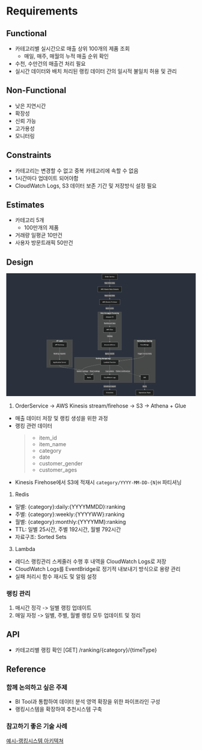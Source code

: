# Requirements

## Functional

- 카테고리별 실시간으로 매출 상위 100개의 제품 조회
  - 매일, 매주, 매월의 누적 매출 순위 확인
- 수천, 수만건의 매출건 처리 필요
- 실시간 데이터와 배치 처리된 랭킹 데이터 간의 일시적 불일치 허용 및 관리

## Non-Functional

- 낮은 지연시간
- 확장성
- 신뢰 가능
- 고가용성
- 모니터링

## Constraints

- 카테고리는 변경할 수 없고 중복 카테고리에 속할 수 없음
- 1시간마다 업데이트 되어야함
- CloudWatch Logs, S3 데이터 보존 기간 및 저장방식 설정 필요

## Estimates

- 카테고리 5개
  - 100만개의 제품
- 거래량 일평균 10만건
- 사용자 방문트래픽 50만건

## Design

![구조도](./mermaid-diagram-2024-08-25-215602.png)

1. OrderService -> AWS Kinesis stream/firehose -> S3 -> Athena + Glue

- 매출 데이터 저장 및 랭킹 생성을 위한 과정
- 랭킹 관련 데이터
  > - item_id
  > - item_name
  > - category
  > - date
  > - customer_gender
  > - customer_ages
- Kinesis Firehose에서 S3에 적재시 `category/YYYY-MM-DD-{N}H` 파티셔닝

1. Redis

- 일별: {category}:daily:{YYYYMMDD}:ranking
- 주별: {category}:weekly:{YYYYWW}:ranking
- 월별: {category}:monthly:{YYYYMM}:ranking
- TTL: 일별 25시간, 주별 192시간, 월별 792시간
- 자료구조: Sorted Sets

3. Lambda

- 레디스 랭킹관리 스케줄러 수행 후 내역을 CloudWatch Logs로 저장
- CloudWatch Logs를 EventBridge로 정기적 내보내기 방식으로 용량 관리
- 실패 처리시 함수 재시도 및 알림 설정

### 랭킹 관리

1. 매시간 정각 -> 일별 랭킹 업데이트
2. 매일 자정 -> 일별, 주별, 월별 랭킹 모두 업데이트 및 정리

## API

- 카테고리별 랭킹 확인
  [GET] /ranking/{category}/{timeType}

## Reference

### 함께 논의하고 싶은 주제

- BI Tool과 통합하여 데이터 분석 영역 확장을 위한 파이프라인 구성
- 랭킹시스템을 확장하여 추천시스템 구축

### 참고하기 좋은 기술 사례

[예시-랭킹시스템 아키텍쳐](https://github.com/donnemartin/system-design-primer/blob/master/solutions/system_design/sales_rank/README.md)

